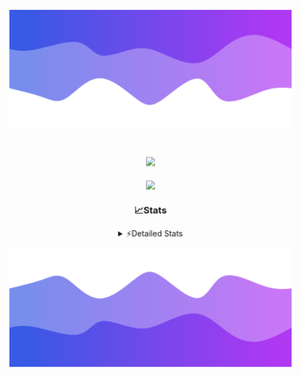 ![Header](./header.png)
<div align="center">

<h1 align="center">
  <a href="https://git.io/typing-svg">
    <img src="https://readme-typing-svg.herokuapp.com/?lines=Hello,+There!+%F0%9F%91%8B;This+is+chicho.;Owner+on+Ocean;&center=true&size=25">
  </a>
</h1>
  
<p align="center">
  <img src="https://lanyard.cnrad.dev/api/852683595378196480" />
</p>

### 📈Stats
<details>
    <summary> ⚡Detailed Stats</summary>
    <br/>

<!--START_SECTION:waka-->
![Code Time](http://img.shields.io/badge/Code%20Time-436%20hrs%2034%20mins-blue)

![Profile Views](http://img.shields.io/badge/Profile%20Views-38-blue)

**🐱 My GitHub Data** 

> 📦 43.5 kB Used in GitHub's Storage 
 > 
> 🏆 33 Contributions in the Year 2023
 > 
> 🚫 Not Opted to Hire
 > 
> 📜 9 Public Repositories 
 > 
> 🔑 8 Private Repositories 
 > 
**I'm a Night 🦉** 

```text
🌞 Morning                17 commits          █░░░░░░░░░░░░░░░░░░░░░░░░   05.57 % 
🌆 Daytime                31 commits          ███░░░░░░░░░░░░░░░░░░░░░░   10.16 % 
🌃 Evening                150 commits         ████████████░░░░░░░░░░░░░   49.18 % 
🌙 Night                  107 commits         █████████░░░░░░░░░░░░░░░░   35.08 % 
```
📅 **I'm Most Productive on Tuesday** 

```text
Monday                   19 commits          ██░░░░░░░░░░░░░░░░░░░░░░░   06.23 % 
Tuesday                  73 commits          ██████░░░░░░░░░░░░░░░░░░░   23.93 % 
Wednesday                58 commits          █████░░░░░░░░░░░░░░░░░░░░   19.02 % 
Thursday                 37 commits          ███░░░░░░░░░░░░░░░░░░░░░░   12.13 % 
Friday                   36 commits          ███░░░░░░░░░░░░░░░░░░░░░░   11.80 % 
Saturday                 31 commits          ███░░░░░░░░░░░░░░░░░░░░░░   10.16 % 
Sunday                   51 commits          ████░░░░░░░░░░░░░░░░░░░░░   16.72 % 
```


📊 **This Week I Spent My Time On** 

```text
🕑︎ Time Zone: America/Argentina/Buenos_Aires

💬 Programming Languages: 
JavaScript               4 hrs 36 mins       ████████░░░░░░░░░░░░░░░░░   33.63 % 
Python                   4 hrs 33 mins       ████████░░░░░░░░░░░░░░░░░   33.26 % 
HTML                     4 hrs 20 mins       ████████░░░░░░░░░░░░░░░░░   31.66 % 
SCSS                     9 mins              ░░░░░░░░░░░░░░░░░░░░░░░░░   01.19 % 
JSON                     1 min               ░░░░░░░░░░░░░░░░░░░░░░░░░   00.18 % 

🔥 Editors: 
VS Code                  13 hrs 43 mins      █████████████████████████   100.00 % 

🐱‍💻 Projects: 
Unknown Project          11 hrs 46 mins      █████████████████████░░░░   85.79 % 
pagina-js                1 hr 30 mins        ███░░░░░░░░░░░░░░░░░░░░░░   10.96 % 
Coder                    16 mins             ░░░░░░░░░░░░░░░░░░░░░░░░░   01.97 % 
3HU62LE9                 9 mins              ░░░░░░░░░░░░░░░░░░░░░░░░░   01.16 % 
ocean-backend-v2         1 min               ░░░░░░░░░░░░░░░░░░░░░░░░░   00.13 % 

💻 Operating System: 
Windows                  13 hrs 43 mins      █████████████████████████   100.00 % 
```

**I Mostly Code in JavaScript** 

```text
JavaScript               8 repos             ████████░░░░░░░░░░░░░░░░░   33.33 % 
CSS                      4 repos             ████░░░░░░░░░░░░░░░░░░░░░   16.67 % 
HTML                     3 repos             ███░░░░░░░░░░░░░░░░░░░░░░   12.50 % 
C#                       2 repos             ██░░░░░░░░░░░░░░░░░░░░░░░   08.33 % 
Batchfile                1 repo              █░░░░░░░░░░░░░░░░░░░░░░░░   04.17 % 
```




 Last Updated on 11/10/2023 00:53:57 UTC
<!--END_SECTION:waka-->
</details>

![Footer](./footer.png)
